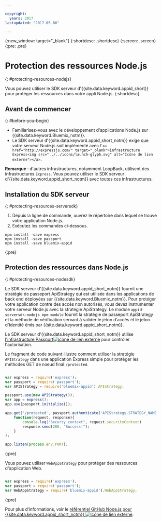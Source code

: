 ```yaml
---

copyright:
  years: 2017
lastupdated: "2017-05-08"

---
```


{:new_window: target="_blank"}
{:shortdesc: .shortdesc}
{:screen: .screen}
{:pre: .pre}

# Protection des ressources Node.js
{: #protecting-resources-nodejs}

Vous pouvez utiliser le SDK serveur d'{{site.data.keyword.appid_short}} pour protéger les ressources dans votre appli Node.js.
{:shortdesc}

## Avant de commencer
{: #before-you-begin}

* Familiarisez-vous avec le développement d'applications Node.js sur {{site.data.keyword.Bluemix_notm}}.
* Le SDK serveur d'{{site.data.keyword.appid_short_notm}} exige que votre serveur Node.js soit implémenté avec l'`<a href="http://expressjs.com/" target="_blank">infrastructure Express<img src="../../icons/launch-glyph.svg" alt="Icône de lien externe"></a>`.

**Remarque** : d'autres infrastructures, notamment LoopBack,
utilisent des infrastructures `Express`. Vous pouvez utiliser le SDK
serveur d'{{site.data.keyword.appid_short_notm}} avec toutes ces infrastructures.


## Installation du SDK serveur
{: #protecting-resources-serversdk}

1. Depuis la ligne de commande, ouvrez le répertoire dans lequel se trouve votre
application Node.js.
2. Exécutez les commandes ci-dessous. 

  ```
  npm install -save express
  npm install -save passport
  npm install -save bluemix-appid
  ```
  {:pre}

## Protection des ressources dans Node.js
{: #protecting-resources-nodesdk}

Le SDK serveur d'{{site.data.keyword.appid_short_notm}} fournit une stratégie de passeport ApiStrategy qui est utilisée dans les applications de back end déployées sur {{site.data.keyword.Bluemix_notm}}. Pour protéger votre application contre des accès non autorisés, vous devez instrumenter votre serveur Node.js avec la stratégie ApiStrategy. Le module `appid-serversdk-nodejs npm module` fournit la stratégie de passeport ApiStrategy et la méthode de vérification servant à valider le jeton d'accès et le jeton d'identité émis par {{site.data.keyword.appid_short_notm}}.

Le SDK serveur d'{{site.data.keyword.appid_short_notm}} utilise <a href="http://passportjs.org/" target="_blank">l'infrastructure Passport<img src="../../icons/launch-glyph.svg" alt="icône de lien externe"></a> pour contrôler l'autorisation.

Le fragment de code suivant illustre comment utiliser la stratégie `APIStrategy` dans une application Express simple pour protéger les méthodes GET de noeud final `/protected`.

  ```JavaScript

  var express = require('express');
  var passport = require('passport');
  var APIStrategy = require('bluemix-appid').APIStrategy;

  passport.use(new APIStrategy());
  var app = express();
  app.use(passport.initialize());

  app.get('/protected', passport.authenticate('APIStrategy.STRATEGY_NAME', {session: false }),
      function(request, response){
          console.log("Securty context", request.securityContext)
          response.send(200, "Success!");
      }
  );

  app.listen(process.env.PORT);
  ```
  {:pre}

Vous pouvez utiliser `WebAppStrategy` pour protéger des ressources
d'application Web.


  ```JavaScript

  var express = require('express');
  var passport = require('passport');
  var WebAppStrategy = require('bluemix-appid').WebAppStrategy;
  ```
  {:pre}

Pour plus d'informations, voir
le
<a href="https://github.com/ibm-cloud-security/appid-serversdk-nodejs" target="_blank">référentiel
GitHub Node.js pour
{{site.data.keyword.appid_short_notm}} <img src="../../icons/launch-glyph.svg" alt="Icône de lien externe"></a>.
